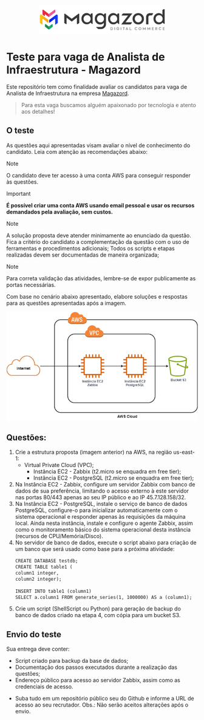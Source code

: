 <div align='center'>
 
![Magazord](LogoMagazord.png)
 
 </div>

# Teste para vaga de Analista de Infraestrutura - Magazord
Este repositório tem como finalidade avaliar os candidatos para vaga de Analista de Infraestrutura na empresa [Magazord](https://magazord.com.br).
> Para esta vaga buscamos alguém apaixonado por tecnologia e atento aos detalhes!


## O teste

As questões aqui apresentadas visam avaliar o nível de conhecimento do candidato. Leia com atenção as recomendações abaixo:

> [!NOTE]
> O candidato deve ter acesso à uma conta AWS para conseguir responder às questões.

 > [!IMPORTANT]
 > **É possível criar uma conta AWS usando email pessoal e usar os recursos demandados pela avaliação, sem custos.**

> [!NOTE]
> A solução proposta deve atender minimamente ao enunciado da questão. Fica a critério do candidato a complementação da questão com o uso de ferramentas e procedimentos adicionais;
> Todos os scripts e etapas realizadas devem ser documentadas de maneira organizada;

> [!NOTE]
> Para correta validação das atividades, lembre-se de expor publicamente as portas necessárias.


Com base no cenário abaixo apresentado, elabore soluções e respostas para as questões apresentadas após a imagem.


![Modelagem](teste-analista-infra.png)

## Questões:

  1. Crie a estrutura proposta (imagem anterior) na AWS, na região us-east-1:
     - Virtual Private Cloud (VPC);
       - Instância EC2 - Zabbix (t2.micro se enquadra em free tier);
       - Instância EC2 - PostgreSQL (t2.micro se enquadra em free tier);
  2. Na Instância EC2 - Zabbix, configure um servidor Zabbix com banco de dados de sua preferência, limitando o acesso externo à este servidor nas portas 80/443 apenas ao seu IP público e ao IP 45.7.128.158/32.
  3. Na Instância EC2 - PostgreSQL, instale o serviço de banco de dados PostgreSQL, configure-o para inicializar automaticamente com o sistema operacional e responder apenas às requisições da máquina local. Ainda nesta instância, instale e configure o agente Zabbix, assim como o monitoramento básico do sistema operacional desta instância (recursos de CPU/Memória/Disco).
  4. No servidor de banco de dados, execute o script abaixo para criação de um banco que será usado como base para a próxima atividade:
      ```
     CREATE DATABASE testdb;
     CREATE TABLE table1 (
      column1 integer,
      column2 integer);
     
     INSERT INTO table1 (column1)
     SELECT a.column1 FROM generate_series(1, 1000000) AS a (column1);
     ```
  5. Crie um script (ShellScript ou Python) para geração de backup do banco de dados criado na etapa 4, com cópia para um bucket S3.

## Envio do teste

Sua entrega deve conter:
- Script criado para backup da base de dados;
- Documentação dos passos executados durante a realização das questões;
- Endereço público para acesso ao servidor Zabbix, assim como as credenciais de acesso.

* Suba tudo em um repositório público seu do Github e informe a URL de acesso ao seu recrutador.
Obs.: Não serão aceitos alterações após o envio.
